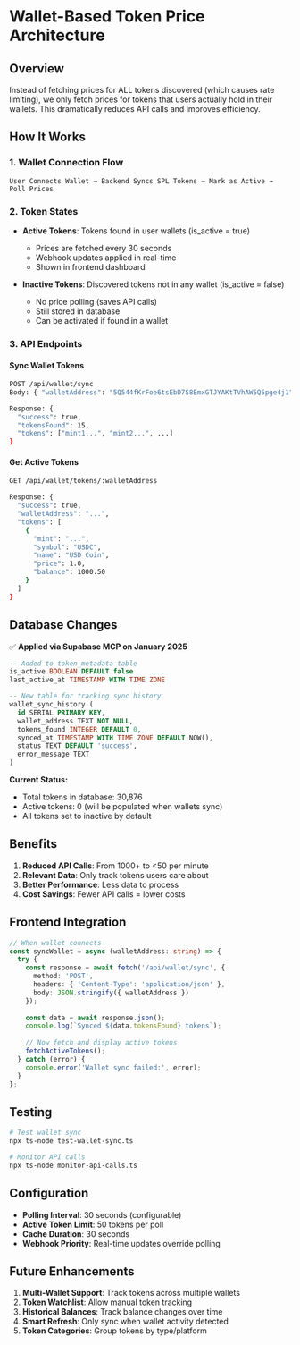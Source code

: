 # Wallet-Based Token Price Architecture

## Overview

Instead of fetching prices for ALL tokens discovered (which causes rate limiting), we only fetch prices for tokens that users actually hold in their wallets. This dramatically reduces API calls and improves efficiency.

## How It Works

### 1. Wallet Connection Flow
```
User Connects Wallet → Backend Syncs SPL Tokens → Mark as Active → Poll Prices
```

### 2. Token States

- **Active Tokens**: Tokens found in user wallets (is_active = true)
  - Prices are fetched every 30 seconds
  - Webhook updates applied in real-time
  - Shown in frontend dashboard

- **Inactive Tokens**: Discovered tokens not in any wallet (is_active = false)
  - No price polling (saves API calls)
  - Still stored in database
  - Can be activated if found in a wallet

### 3. API Endpoints

#### Sync Wallet Tokens
```bash
POST /api/wallet/sync
Body: { "walletAddress": "5Q544fKrFoe6tsEbD7S8EmxGTJYAKtTVhAW5Q5pge4j1" }

Response: {
  "success": true,
  "tokensFound": 15,
  "tokens": ["mint1...", "mint2...", ...]
}
```

#### Get Active Tokens
```bash
GET /api/wallet/tokens/:walletAddress

Response: {
  "success": true,
  "walletAddress": "...",
  "tokens": [
    {
      "mint": "...",
      "symbol": "USDC",
      "name": "USD Coin",
      "price": 1.0,
      "balance": 1000.50
    }
  ]
}
```

## Database Changes

✅ **Applied via Supabase MCP on January 2025**

```sql
-- Added to token_metadata table
is_active BOOLEAN DEFAULT false
last_active_at TIMESTAMP WITH TIME ZONE

-- New table for tracking sync history
wallet_sync_history (
  id SERIAL PRIMARY KEY,
  wallet_address TEXT NOT NULL,
  tokens_found INTEGER DEFAULT 0,
  synced_at TIMESTAMP WITH TIME ZONE DEFAULT NOW(),
  status TEXT DEFAULT 'success',
  error_message TEXT
)
```

**Current Status:**
- Total tokens in database: 30,876
- Active tokens: 0 (will be populated when wallets sync)
- All tokens set to inactive by default

## Benefits

1. **Reduced API Calls**: From 1000+ to <50 per minute
2. **Relevant Data**: Only track tokens users care about
3. **Better Performance**: Less data to process
4. **Cost Savings**: Fewer API calls = lower costs

## Frontend Integration

```typescript
// When wallet connects
const syncWallet = async (walletAddress: string) => {
  try {
    const response = await fetch('/api/wallet/sync', {
      method: 'POST',
      headers: { 'Content-Type': 'application/json' },
      body: JSON.stringify({ walletAddress })
    });
    
    const data = await response.json();
    console.log(`Synced ${data.tokensFound} tokens`);
    
    // Now fetch and display active tokens
    fetchActiveTokens();
  } catch (error) {
    console.error('Wallet sync failed:', error);
  }
};
```

## Testing

```bash
# Test wallet sync
npx ts-node test-wallet-sync.ts

# Monitor API calls
npx ts-node monitor-api-calls.ts
```

## Configuration

- **Polling Interval**: 30 seconds (configurable)
- **Active Token Limit**: 50 tokens per poll
- **Cache Duration**: 30 seconds
- **Webhook Priority**: Real-time updates override polling

## Future Enhancements

1. **Multi-Wallet Support**: Track tokens across multiple wallets
2. **Token Watchlist**: Allow manual token tracking
3. **Historical Balances**: Track balance changes over time
4. **Smart Refresh**: Only sync when wallet activity detected
5. **Token Categories**: Group tokens by type/platform